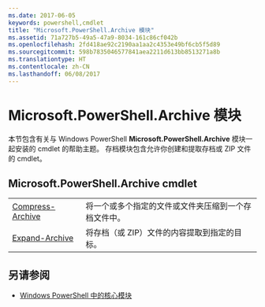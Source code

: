 ```yaml
---
ms.date: 2017-06-05
keywords: powershell,cmdlet
title: "Microsoft.PowerShell.Archive 模块"
ms.assetid: 71a727b5-49a5-47a9-8034-161c86cf042b
ms.openlocfilehash: 2fd418ae92c2190aa1aa2c4353e49bf6cb5f5d89
ms.sourcegitcommit: 598b7835046577841aea2211d613bb8513271a8b
ms.translationtype: HT
ms.contentlocale: zh-CN
ms.lasthandoff: 06/08/2017
---
```

# <a name="microsoftpowershellarchive-module"></a>Microsoft.PowerShell.Archive 模块
本节包含有关与 Windows PowerShell **Microsoft.PowerShell.Archive** 模块一起安装的 cmdlet 的帮助主题。 存档模块包含允许你创建和提取存档或 ZIP 文件的 cmdlet。

## <a name="microsoftpowershellarchive-cmdlets"></a>Microsoft.PowerShell.Archive cmdlet

|||
|-|-|
|[Compress-Archive](http://technet.microsoft.com/library/dn841358.aspx)|将一个或多个指定的文件或文件夹压缩到一个存档文件中。|
|[Expand-Archive](http://technet.microsoft.com/library/dn841359.aspx)|将存档（或 ZIP）文件的内容提取到指定的目标。|

## <a name="see-also"></a>另请参阅
- [Windows PowerShell 中的核心模块](http://technet.microsoft.com/library/hh847741.aspx)

